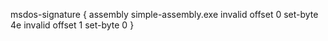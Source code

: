 

msdos-signature {
	assembly simple-assembly.exe
	invalid offset 0 set-byte 4e
	invalid offset 1 set-byte 0
}

